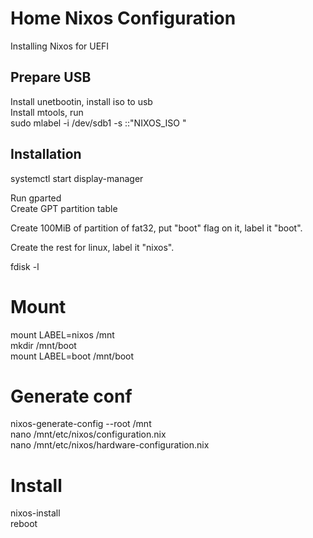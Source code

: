 # Home Nixos Configuration

Installing Nixos for UEFI

## Prepare USB

Install unetbootin, install iso to usb  
Install mtools, run   
sudo mlabel -i /dev/sdb1 -s ::"NIXOS_ISO  "         


## Installation

systemctl start display-manager

Run gparted  
Create GPT partition table  

Create 100MiB of partition of fat32, put "boot" flag on it, label it "boot".

Create the rest for linux, label it "nixos".

fdisk -l 

# Mount
mount LABEL=nixos /mnt  
mkdir /mnt/boot  
mount LABEL=boot /mnt/boot  

# Generate conf
nixos-generate-config --root /mnt  
nano /mnt/etc/nixos/configuration.nix  
nano /mnt/etc/nixos/hardware-configuration.nix  

# Install
nixos-install  
reboot

